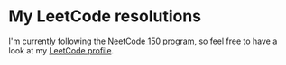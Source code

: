 # My LeetCode resolutions

I'm currently following the [NeetCode 150 program](https://neetcode.io/practice), so feel free to have a look at my [LeetCode profile](https://leetcode.com/mboultoureau/).
